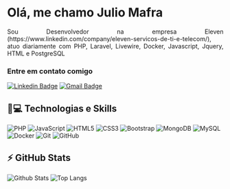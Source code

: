 <h1 align = "justify"> Olá, me chamo Julio Mafra</h1>
  <p align = "justify">Sou Desenvolvedor na empresa Eleven (https://www.linkedin.com/company/eleven-servicos-de-ti-e-telecom/), atuo diariamente com PHP, Laravel, Livewire, Docker, Javascript, Jquery, HTML e PostgreSQL</p>


### Entre em contato comigo
[![Linkedin Badge](https://img.shields.io/badge/-julio-blue?style=flat-square&logo=Linkedin&logoColor=white&link=https://www.linkedin.com/in/julio-mafra-935297200/)](https://www.linkedin.com/in/julio-mafra-935297200/)
[![Gmail Badge](https://img.shields.io/badge/-julioclmafra@gmail.com-c14438?style=flat-square&logo=Gmail&logoColor=white&link=mailto:julioclmafra@gmail.com)](mailto:julioclmafra@gmail.com)

## 🚀💻 Technologias e Skills
![PHP](https://img.shields.io/badge/-PHP-black?style=flat-square&logo=php)
![JavaScript](https://img.shields.io/badge/-JavaScript-black?style=flat-square&logo=javascript)
![HTML5](https://img.shields.io/badge/-HTML5-E34F26?style=flat-square&logo=html5&logoColor=white)
![CSS3](https://img.shields.io/badge/-CSS3-1572B6?style=flat-square&logo=css3)
![Bootstrap](https://img.shields.io/badge/-Bootstrap-563D7C?style=flat-square&logo=bootstrap)
![MongoDB](https://img.shields.io/badge/-MongoDB-black?style=flat-square&logo=mongodb)
![MySQL](https://img.shields.io/badge/-MySQL-black?style=flat-square&logo=mysql)
![Docker](https://img.shields.io/badge/-Docker-black?style=flat-square&logo=docker)
![Git](https://img.shields.io/badge/-Git-black?style=flat-square&logo=git)
![GitHub](https://img.shields.io/badge/-GitHub-181717?style=flat-square&logo=github)

## ⚡ GitHub Stats

![Github Stats](https://github-readme-stats.vercel.app/api?username=julioclma&show_icons=true&count_private=true&show_icons=true&include_all_commits=true)
![Top Langs](https://github-readme-stats.vercel.app/api/top-langs/?username=Julioclma&hide=TeX&layout=compact)
